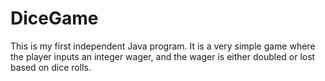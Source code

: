 # DiceGame

This is my first independent Java program. It is a very simple game where the player inputs an integer wager, and the wager is either doubled or lost based on dice rolls.
